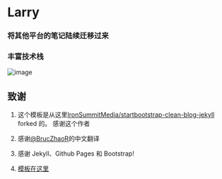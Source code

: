 # Larry
### 将其他平台的笔记陆续迁移过来
### 丰富技术栈
![image](https://wuxuange.com/images/technology_stack.jpg)

## 致谢

1. 这个模板是从这里[IronSummitMedia/startbootstrap-clean-blog-jekyll](https://github.com/IronSummitMedia/startbootstrap-clean-blog-jekyll)  forked 的。 感谢这个作者
2. 感谢[@BrucZhaoR](https://github.com/BruceZhaoR)的中文翻译 

3. 感谢 Jekyll、Github Pages 和 Bootstrap!
4. [模板在这里](http://huangxuan.me/huxblog-boilerplate/)
